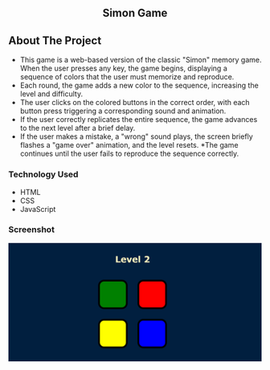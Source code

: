 
<p align="center">

  <h2 align="center">Simon Game</h2>
</p>



<!-- ABOUT THE PROJECT -->
## About The Project

* This game is a web-based version of the classic "Simon" memory game. When the user presses any key, the game begins, displaying a sequence of colors that the user must memorize and reproduce. 
* Each round, the game adds a new color to the sequence, increasing the level and difficulty. 
* The user clicks on the colored buttons in the correct order, with each button press triggering a corresponding sound and animation. 
* If the user correctly replicates the entire sequence, the game advances to the next level after a brief delay. 
* If the user makes a mistake, a "wrong" sound plays, the screen briefly flashes a "game over" animation, and the level resets. 
*The game continues until the user fails to reproduce the sequence correctly.

### Technology Used

* HTML
* CSS
* JavaScript

### Screenshot

<img src="simon_game.png" alt="Logo">
